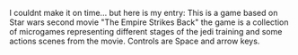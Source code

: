 I couldnt make it on time... but here is my entry:
This is a game based on Star wars second movie "The Empire Strikes Back" the game is a collection of microgames representing different stages of the jedi training and some actions scenes from the movie.
Controls are Space and arrow keys.